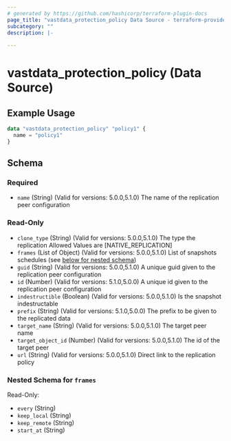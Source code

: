 ```yaml
---
# generated by https://github.com/hashicorp/terraform-plugin-docs
page_title: "vastdata_protection_policy Data Source - terraform-provider-vastdata"
subcategory: ""
description: |-
  
---
```


# vastdata_protection_policy (Data Source)



## Example Usage

```terraform
data "vastdata_protection_policy" "policy1" {
  name = "policy1"
}
```

<!-- schema generated by tfplugindocs -->
## Schema

### Required

- `name` (String) (Valid for versions: 5.0.0,5.1.0) The name of the replication peer configuration

### Read-Only

- `clone_type` (String) (Valid for versions: 5.0.0,5.1.0) The type the replication Allowed Values are [NATIVE_REPLICATION]
- `frames` (List of Object) (Valid for versions: 5.0.0,5.1.0) List of snapshots schedules (see [below for nested schema](#nestedatt--frames))
- `guid` (String) (Valid for versions: 5.0.0,5.1.0) A unique guid given to the  replication peer configuration
- `id` (Number) (Valid for versions: 5.1.0,5.0.0) A unique id given to the replication peer configuration
- `indestructible` (Boolean) (Valid for versions: 5.0.0,5.1.0) Is the snapshot indestructable
- `prefix` (String) (Valid for versions: 5.1.0,5.0.0) The prefix to be given to the replicated data
- `target_name` (String) (Valid for versions: 5.0.0,5.1.0) The target peer name
- `target_object_id` (Number) (Valid for versions: 5.0.0,5.1.0) The id of the target peer
- `url` (String) (Valid for versions: 5.0.0,5.1.0) Direct link to the replication policy

<a id="nestedatt--frames"></a>
### Nested Schema for `frames`

Read-Only:

- `every` (String)
- `keep_local` (String)
- `keep_remote` (String)
- `start_at` (String)
